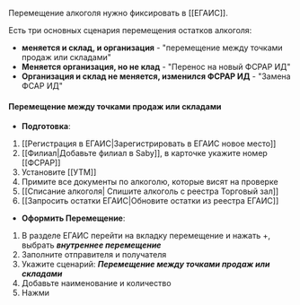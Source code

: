 Перемещение алкоголя нужно фиксировать в [[ЕГАИС]].

Есть три основных сценария перемещения остатков алкоголя:
- **меняется и склад, и организация** - "перемещение между точками продаж или складами"
- **Меняется организация, но не клад** - "Перенос на новый ФСРАР ИД"
- **Организация и склад не меняется, изменился ФСРАР ИД** - "Замена ФСАР ИД"

#### Перемещение между точками продаж или складами
- **Подготовка**:
1. [[Регистрация в ЕГАИС|Зарегистрировать в ЕГАИС новое место]]
2. [[Филиал|Добавьте филиал в Saby]], в карточке укажите номер [[ФСРАР]]
3. Установите [[УТМ]]
4. Примите все документы по алкоголю, которые висят на проверке
5. [[Списание алкоголя| Спишите алкоголь с реестра Торговый зал]]
6. [[Запросить остатки ЕГАИС|Обновите остатки из реестра ЕГАИС]]
- **Оформить Перемещение**:
1. В разделе ЕГАИС перейти на вкладку перемещение и нажать +, выбрать **_внутреннее перемещение_**
2. Заполните отправителя и получателя
3. Укажите сценарий: **_Перемещение между точками продаж или складами_**
4. Добавьте наименование и количество
5. Нажми